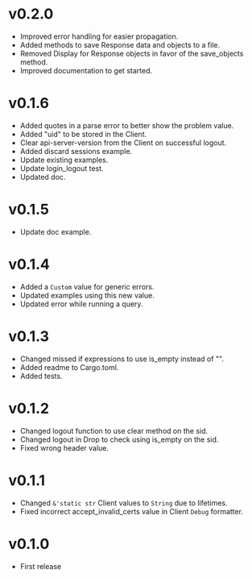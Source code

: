 # v0.2.0

- Improved error handling for easier propagation.
- Added methods to save Response data and objects to a file.
- Removed Display for Response objects in favor of the save_objects method.
- Improved documentation to get started.

# v0.1.6

- Added quotes in a parse error to better show the problem value.
- Added "uid" to be stored in the Client.
- Clear api-server-version from the Client on successful logout.
- Added discard sessions example.
- Update existing examples.
- Update login_logout test.
- Updated doc.

# v0.1.5

- Update doc example.

# v0.1.4

- Added a `Custom` value for generic errors.
- Updated examples using this new value.
- Updated error while running a query.

# v0.1.3

- Changed missed if expressions to use is_empty instead of "".
- Added readme to Cargo.toml.
- Added tests.

# v0.1.2

- Changed logout function to use clear method on the sid.
- Changed logout in Drop to check using is_empty on the sid.
- Fixed wrong header value.

# v0.1.1

- Changed `&'static str` Client values to `String` due to lifetimes.
- Fixed incorrect accept_invalid_certs value in Client `Debug` formatter.

# v0.1.0

- First release
